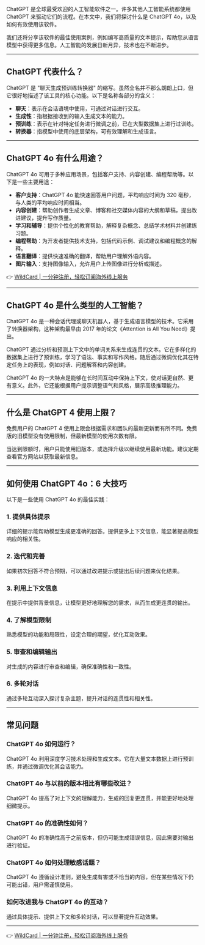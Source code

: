 ChatGPT 是全球最受欢迎的人工智能软件之一。许多其他人工智能系统都使用 ChatGPT 来驱动它们的流程。在本文中，我们将探讨什么是 ChatGPT 4o，以及如何有效使用该软件。

我们还将分享该软件的最佳使用案例，例如编写高质量的文本提示，帮助您从语言模型中获得更多信息。人工智能的发展日新月异，技术也在不断进步。

---

## ChatGPT 代表什么？

ChatGPT 是 "聊天生成预训练转换器" 的缩写。虽然全名并不那么朗朗上口，但它很好地描述了该工具的核心功能。以下是名称各部分的含义：

- **聊天**：表示在会话语境中使用，可通过对话进行交互。
- **生成性**：指根据接收到的输入生成文本的能力。
- **预训练**：表示在针对特定任务进行微调之前，已在大型数据集上进行过训练。
- **转换器**：指模型中使用的底层架构，可有效理解和生成语言。

---

## ChatGPT 4o 有什么用途？

ChatGPT 4o 可用于多种应用场景，包括客户支持、内容创建、编程帮助等。以下是一些主要用途：

- **客户支持**：ChatGPT 4o 能快速回答用户问题，平均响应时间为 320 毫秒，与人类的平均响应时间相当。
- **内容创建**：帮助创作者生成文章、博客和社交媒体内容的大纲和草稿，提出改进建议，提升写作质量。
- **学习和辅导**：提供个性化的教育帮助，解释复杂概念、总结学术材料并创建练习题。
- **编程帮助**：为开发者提供技术支持，包括代码示例、调试建议和编程概念的解释。
- **语言翻译**：提供快速准确的翻译，帮助用户理解外语内容。
- **图片输入**：支持图像输入，允许用户上传图像进行分析或描述。

👉 [WildCard | 一分钟注册，轻松订阅海外线上服务](https://bit.ly/bewildcard)

---

## ChatGPT 4o 是什么类型的人工智能？

ChatGPT 4o 是一种会话代理或聊天机器人，基于生成语言模型的技术。它采用了转换器架构，这种架构最早由 2017 年的论文《Attention is All You Need》提出。

ChatGPT 通过分析和预测上下文中的单词关系来生成连贯的文本。它在多样化的数据集上进行了预训练，学习了语法、事实和写作风格。随后通过微调优化其在特定任务上的表现，例如对话、问题解答和内容创建。

ChatGPT 4o 的一大特点是能够在长时间互动中保持上下文，使对话更自然、更有意义。此外，它还能根据用户提示调整语气和风格，展示高级推理能力。

---

## 什么是 ChatGPT 4 使用上限？

免费用户的 ChatGPT 4 使用上限会根据需求和团队的最新更新而有所不同。免费版的旧模型没有使用限制，但最新模型的使用次数有限。

当达到限额时，用户只能使用旧版本，或选择升级以继续使用最新功能。建议定期查看官方网站以获取最新信息。

---

## 如何使用 ChatGPT 4o：6 大技巧

以下是一些使用 ChatGPT 4o 的最佳实践：

### 1. 提供具体提示
详细的提示能帮助模型生成更准确的回答。提供更多上下文信息，能显著提高模型响应的相关性。

### 2. 迭代和完善
如果初次回答不符合预期，可以通过改进提示或提出后续问题来优化结果。

### 3. 利用上下文信息
在提示中提供背景信息，让模型更好地理解您的需求，从而生成更连贯的输出。

### 4. 了解模型限制
熟悉模型的功能和局限性，设定合理的期望，优化互动效果。

### 5. 审查和编辑输出
对生成的内容进行审查和编辑，确保准确性和一致性。

### 6. 多轮对话
通过多轮互动深入探讨复杂主题，提升对话的连贯性和相关性。

---

## 常见问题

### ChatGPT 4o 如何运行？
ChatGPT 4o 利用深度学习技术处理和生成文本。它在大量文本数据上进行预训练，并通过微调优化其会话能力。

### ChatGPT 4o 与以前的版本相比有哪些改进？
ChatGPT 4o 提高了对上下文的理解能力，生成的回复更连贯，并能更好地处理细微提示。

### ChatGPT 4o 的准确性如何？
ChatGPT 4o 的准确性高于之前版本，但仍可能生成错误信息，因此需要对输出进行验证。

### ChatGPT 4o 如何处理敏感话题？
ChatGPT 4o 遵循设计准则，避免生成有害或不恰当的内容，但在某些情况下仍可能出错，用户需谨慎使用。

### 如何改进我与 ChatGPT 4o 的互动？
通过具体提示、提供上下文和多轮对话，可以显著提升互动效果。

---

👉 [WildCard | 一分钟注册，轻松订阅海外线上服务](https://bit.ly/bewildcard)